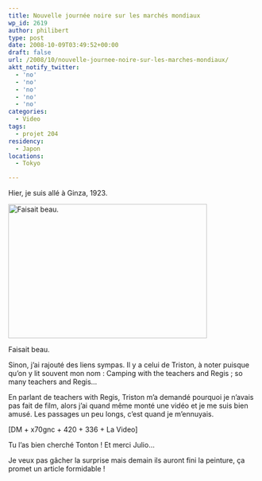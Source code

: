 ```yaml
---
title: Nouvelle journée noire sur les marchés mondiaux
wp_id: 2619
author: philibert
type: post
date: 2008-10-09T03:49:52+00:00
draft: false
url: /2008/10/nouvelle-journee-noire-sur-les-marches-mondiaux/
aktt_notify_twitter:
  - 'no'
  - 'no'
  - 'no'
  - 'no'
  - 'no'
categories:
  - Video
tags:
  - projet 204
residency:
  - Japon
locations:
  - Tokyo

---
```

Hier, je suis allé à Ginza, 1923.

<div id="attachment_306" class="wp-caption aligncenter" style="max-width: 400px">
  <a href="http://benmerde.com/wp-content{{< aws >}}/uploads/img_3063.jpg"><img class="size-full wp-image-306 " title="img_3063" src="http://benmerde.com/wp-content{{< aws >}}/uploads/img_3063.jpg" alt="Faisait beau." width="400" height="270" /></a>
  
  <p class="wp-caption-text">
    Faisait beau.
  </p>
</div>

Sinon, j&rsquo;ai rajouté des liens sympas. Il y a celui de Triston, à noter puisque qu&rsquo;on y lit souvent mon nom : Camping with the teachers and Regis ; so many teachers and Regis&#8230;

En parlant de teachers with Regis, Triston m&rsquo;a demandé pourquoi je n&rsquo;avais pas fait de film, alors j&rsquo;ai quand même monté une vidéo et je me suis bien amusé. Les passages un peu longs, c&rsquo;est quand je m&rsquo;ennuyais.
  
[DM + x70gnc + 420 + 336 + La Video]
  
Tu l&rsquo;as bien cherché Tonton ! Et merci Julio&#8230;

Je veux pas gâcher la surprise mais demain ils auront fini la peinture, ça promet un article formidable !